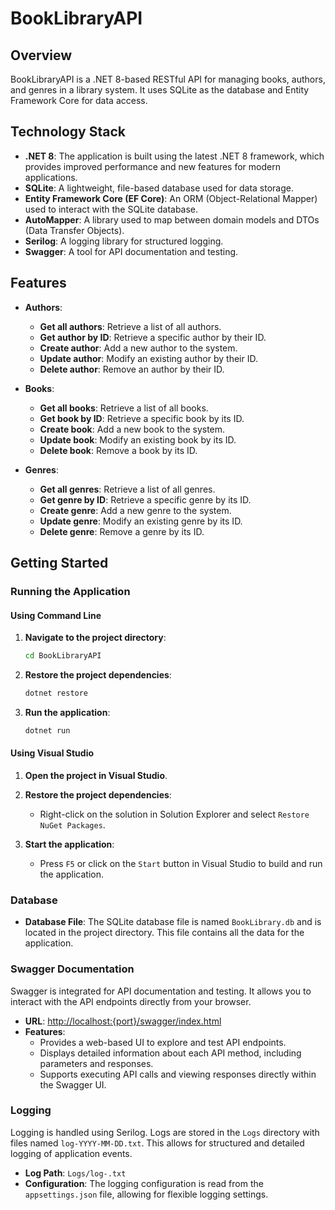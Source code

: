 # BookLibraryAPI

## Overview

BookLibraryAPI is a .NET 8-based RESTful API for managing books, authors, and genres in a library system. It uses SQLite as the database and Entity Framework Core for data access.

## Technology Stack

- **.NET 8**: The application is built using the latest .NET 8 framework, which provides improved performance and new features for modern applications.
- **SQLite**: A lightweight, file-based database used for data storage.
- **Entity Framework Core (EF Core)**: An ORM (Object-Relational Mapper) used to interact with the SQLite database.
- **AutoMapper**: A library used to map between domain models and DTOs (Data Transfer Objects).
- **Serilog**: A logging library for structured logging.
- **Swagger**: A tool for API documentation and testing.

## Features

- **Authors**:
  - **Get all authors**: Retrieve a list of all authors.
  - **Get author by ID**: Retrieve a specific author by their ID.
  - **Create author**: Add a new author to the system.
  - **Update author**: Modify an existing author by their ID.
  - **Delete author**: Remove an author by their ID.

- **Books**:
  - **Get all books**: Retrieve a list of all books.
  - **Get book by ID**: Retrieve a specific book by its ID.
  - **Create book**: Add a new book to the system.
  - **Update book**: Modify an existing book by its ID.
  - **Delete book**: Remove a book by its ID.

- **Genres**:
  - **Get all genres**: Retrieve a list of all genres.
  - **Get genre by ID**: Retrieve a specific genre by its ID.
  - **Create genre**: Add a new genre to the system.
  - **Update genre**: Modify an existing genre by its ID.
  - **Delete genre**: Remove a genre by its ID.

## Getting Started

### Running the Application

#### Using Command Line

1. **Navigate to the project directory**:
   ```bash
   cd BookLibraryAPI
   ```

2. **Restore the project dependencies**:
   ```bash
   dotnet restore
   ```

3. **Run the application**:
   ```bash
   dotnet run
   ```

#### Using Visual Studio

1. **Open the project in Visual Studio**.

2. **Restore the project dependencies**:
   - Right-click on the solution in Solution Explorer and select `Restore NuGet Packages`.

3. **Start the application**:
   - Press `F5` or click on the `Start` button in Visual Studio to build and run the application.

### Database

- **Database File**: The SQLite database file is named `BookLibrary.db` and is located in the project directory. This file contains all the data for the application.

### Swagger Documentation

Swagger is integrated for API documentation and testing. It allows you to interact with the API endpoints directly from your browser.

- **URL**: [http://localhost:{port}/swagger/index.html](http://localhost:{port}/swagger/index.html)
- **Features**:
  - Provides a web-based UI to explore and test API endpoints.
  - Displays detailed information about each API method, including parameters and responses.
  - Supports executing API calls and viewing responses directly within the Swagger UI.

### Logging

Logging is handled using Serilog. Logs are stored in the `Logs` directory with files named `log-YYYY-MM-DD.txt`. This allows for structured and detailed logging of application events.

- **Log Path**: `Logs/log-.txt`
- **Configuration**: The logging configuration is read from the `appsettings.json` file, allowing for flexible logging settings.
